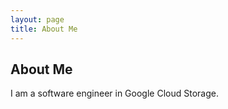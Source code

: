 ```yaml
---
layout: page
title: About Me
---
```


## About Me

I am a software engineer in Google Cloud Storage.
